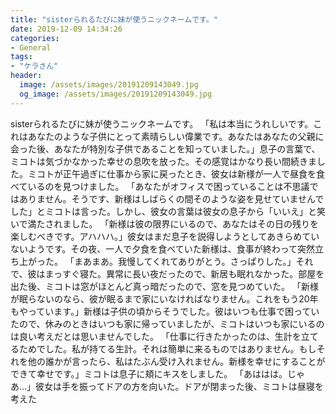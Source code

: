 ```yaml
---
title: "sisterられるたびに妹が使うニックネームです。"
date: 2019-12-09 14:34:26
categories:
- General
tags:
- "ケラさん"
header:
  image: /assets/images/20191209143049.jpg
  og_image: /assets/images/20191209143049.jpg
---
```


sisterられるたびに妹が使うニックネームです。 「私は本当にうれしいです。これはあなたのような子供にとって素晴らしい偉業です。あなたはあなたの父親に会った後、あなたが特別な子供であることを知っていました。」息子の言葉で、ミコトは気づかなかった幸せの息吹を放った。その感覚はかなり長い間続きました。ミコトが正午過ぎに仕事から家に戻ったとき、彼女は新様が一人で昼食を食べているのを見つけました。 「あなたがオフィスで困っていることは不思議ではありません。そうです、新様はしばらくの間そのような姿を見せていませんでした」とミコトは言った。しかし、彼女の言葉は彼女の息子から「いいえ」と笑いで満たされました。 「新様は彼の限界にいるので、あなたはその日の残りを楽しむべきです。アハハハ。」彼女はまだ息子を説得しようとしてあきらめていないようです。その夜、一人で夕食を食べていた新様は、食事が終わって突然立ち上がった。 「まあまあ。我慢してくれてありがとう。さっぱりした。」それで、彼はまっすぐ寝た。異常に長い夜だったので、新居も眠れなかった。部屋を出た後、ミコトは窓がほとんど真っ暗だったので、窓を見つめていた。 「新様が眠らないのなら、彼が眠るまで家にいなければなりません。これをもう20年もやっています。」新様は子供の頃からそうでした。彼はいつも仕事で困っていたので、休みのときはいつも家に帰っていましたが、ミコトはいつも家にいるのは良い考えだとは思いませんでした。 「仕事に行きたかったのは、生計を立てるためでした。私が持てる生計。それは簡単に来るものではありません。もしそれを他の誰かが言ったら、私はたぶん受け入れません。新様を幸せにすることができて幸せです。」ミコトは息子に頬にキスをしました。 「あははは。じゃあ…」彼女は手を振ってドアの方を向いた。ドアが閉まった後、ミコトは昼寝を考えた
